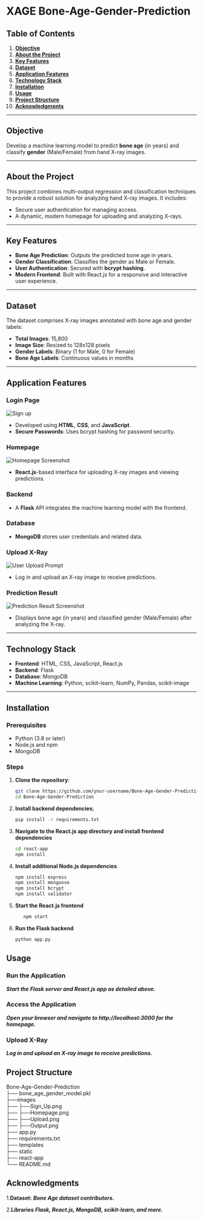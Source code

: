 # **XAGE Bone-Age-Gender-Prediction**

## **Table of Contents**
1. [**Objective**](#objective)  
2. [**About the Project**](#about-the-project)  
3. [**Key Features**](#key-features)  
4. [**Dataset**](#dataset)  
5. [**Application Features**](#application-features)  
6. [**Technology Stack**](#technology-stack)  
7. [**Installation**](#installation)  
8. [**Usage**](#usage)  
9. [**Project Structure**](#project-structure)  
10. [**Acknowledgments**](#acknowledgments)  

---

## **Objective**
Develop a machine learning model to predict **bone age** (in years) and classify **gender** (Male/Female) from hand X-ray images.  

---

## **About the Project**
This project combines multi-output regression and classification techniques to provide a robust solution for analyzing hand X-ray images. It includes:  
- Secure user authentication for managing access.  
- A dynamic, modern homepage for uploading and analyzing X-rays.  

---

## **Key Features**
- **Bone Age Prediction**: Outputs the predicted bone age in years.  
- **Gender Classification**: Classifies the gender as Male or Female.  
- **User Authentication**: Secured with **bcrypt hashing**.  
- **Modern Frontend**: Built with React.js for a responsive and interactive user experience.  

---

## **Dataset**
The dataset comprises X-ray images annotated with bone age and gender labels:  
- **Total Images**: 15,800  
- **Image Size**: Resized to 128x128 pixels  
- **Gender Labels**: Binary (1 for Male, 0 for Female)  
- **Bone Age Labels**: Continuous values in months  

---

## **Application Features**

### **Login Page**
![Sign up](Sign_up.png "Sign Up Screenshot")
- Developed using **HTML**, **CSS**, and **JavaScript**.  
- **Secure Passwords**: Uses bcrypt hashing for password security.  

### **Homepage**
![Homepage Screenshot](Homepage.png "Homepage")
- **React.js**-based interface for uploading X-ray images and viewing predictions.  

### **Backend**
- A **Flask** API integrates the machine learning model with the frontend.  

### **Database**
- **MongoDB** stores user credentials and related data.

### **Upload X-Ray**
![User Upload Prompt](Upload.png "User Upload Prompt Screenshot")
- Log in and upload an X-ray image to receive predictions.  

### **Prediction Result**
![Prediction Result Screenshot](Output.png "Prediction Result")
- Displays bone age (in years) and classified gender (Male/Female) after analyzing the X-ray.  

---

## **Technology Stack**
- **Frontend**: HTML, CSS, JavaScript, React.js  
- **Backend**: Flask  
- **Database**: MongoDB  
- **Machine Learning**: Python, scikit-learn, NumPy, Pandas, scikit-image  

---

## **Installation**

### **Prerequisites**
- Python (3.8 or later)  
- Node.js and npm  
- MongoDB  

### **Steps**
1. **Clone the repository**:  
   ```bash
   git clone https://github.com/your-username/Bone-Age-Gender-Prediction.git
   cd Bone-Age-Gender-Prediction
2. **Install backend dependencies**;
   ```bash
   pip install -r requirements.txt
3. **Navigate to the React.js app directory and install frontend dependencies**
   ```bash
   cd react-app
   npm install
4. **Install additional Node.js dependencies**
   ```bash
   npm install express
   npm install mongoose
   npm install bcrypt
   npm install validator

5.  **Start the React.js frontend**
    ``` bash
       npm start
6. **Run the Flask backend**
   ```bash
   python app.py

## **Usage**
### **Run the Application**

***Start the Flask server and React.js app as detailed above.***
### **Access the Application**

***Open your browser and navigate to http://localhost:3000 for the homepage.***

### **Upload X-Ray**

***Log in and upload an X-ray image to receive predictions.***

## **Project Structure**
Bone-Age-Gender-Prediction   
├── bone_age_gender_model.pkl   
├──images  
├──   ├──Sign_Up.png  
├──   ├──Homepage.png  
├──   ├──Upload.png  
├──   ├──Output.png  
├── app.py                        
├── requirements.txt              
├── templates                     
├── static                        
├── react-app                    
└── README.md                    

## **Acknowledgments**
1.**Dataset:**
***Bone Age dataset contributors.***

2.**Libraries**
***Flask, React.js, MongoDB, scikit-learn, and more.***





   
